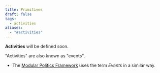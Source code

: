 ```yaml
---
title: Primitives
draft: false
tags:
  - activities
aliases:
  - "#activities"
---
```


**Activities** will be defined soon.

"Activities" are also known as "events".

- The [Modular Politics Framework](library/Modular%20Politics%20Framework.md) uses the term *Events* in a similar way.